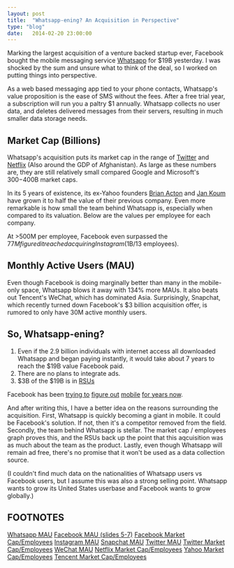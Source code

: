 ```yaml
---
layout: post
title:  "Whatsapp-ening? An Acquisition in Perspective"
type: "blog"
date:   2014-02-20 23:00:00
---
```


<!-- Post specific styles -->
<style>
	
rect {
	stroke-width: 2.5px;
}

</style>

<!-- Post Content -->
<p class="first-paragraph">
Marking the largest acquisition of a venture backed startup ever, Facebook bought the mobile messaging service <a href="http://www.whatsapp.com/">Whatsapp</a> for $19B yesterday. I was shocked by the sum and unsure what to think of the deal, so I worked on putting things into perspective.
</p>

As a web based messaging app tied to your phone contacts, Whatsapp's value proposition is the ease of SMS without the fees. After a free trial year, a subscription will run you a paltry $1 annually. Whatsapp collects no user data, and deletes delivered messages from their servers, resulting in much smaller data storage needs.


## Market Cap (Billions)
<div id="market-cap" class="space-bottom space-top"></div>

Whatsapp's acquisition puts its market cap in the range of <a href="http://finance.yahoo.com/q?s=TWTR">Twitter</a> and <a href="http://finance.yahoo.com/q?s=NFLX">Netflix</a> (Also around the GDP of Afghanistan). As large as these numbers are, they are still relatively small compared Google and Microsoft's $300-$400B market caps.

In its 5 years of existence, its ex-Yahoo founders <a href="https://twitter.com/brianacton/status/3109544383">Brian Acton</a> and <a href="http://www.businessinsider.com/whatsapp-jan-koum-lived-on-food-stamps-2014-2">Jan Koum</a> have grown it to half the value of their previous company. Even more remarkable is how small the team behind Whatsapp is, especially when compared to its valuation. Below are the values per employee for each company. 

<div id="market-cap-employee" class="space-bottom space-top"></div>

At >500M per employee, Facebook even surpassed the $77M figured it reached acquiring Instagram ($1B/13 employees). 


<h2 class="space-top">Monthly Active Users (MAU)</h2>

<div id="mau-chart" class="space-bottom space-top"></div>

Even though Facebook is doing marginally better than many in the mobile-only space, Whatsapp blows it away with 134% more MAUs. It also beats out Tencent's WeChat, which has dominated Asia. Surprisingly, Snapchat, which recently turned down Facebook's $3 billion acquisition offer, is rumored to only have 30M active monthly users. 

<h2 class="space-top space-bottom">So, Whatsapp-ening?</h2>

1. Even if the 2.9 billion individuals with internet access all downloaded Whatsapp and began paying instantly, it would take about 7 years to reach the $19B value Facebook paid.
2. There are no plans to integrate ads.
3. $3B of the $19B is in <a href="">RSUs</a>

Facebook has been <a href="http://readwrite.com/2012/08/23/how-facebook-ditched-the-mobile-web-went-native-with-its-new-ios-app#awesm=~ownMsLfIXLhclm">trying to</a>  <a href="http://bgr.com/2013/04/15/facebook-home-google-play-reviews-438930/">figure out</a>  <a href="https://www.facebook.com/mobile/messenger">mobile</a>  <a href="http://www.theverge.com/2014/1/30/5360358/facebook-paper-iphone-app">for years now</a>. 

And after writing this, I have a better idea on the reasons surrounding the acquisition. First, Whatsapp is quickly becoming a giant in mobile. It could be Facebook's solution. If not, then it's a competitor removed from the field. Secondly, the team behind Whatsapp is stellar. The market cap / employees graph proves this, and the RSUs back up the point that this aqcuisition was as much about the team as the product. Lastly, even though Whatsapp will remain ad free, there's no promise that it won't be used as a data collection source.

(I couldn't find much data on the nationalities of Whatsapp users vs Facebook users, but I assume this was also a strong selling point. Whatsapp wants to grow its United States userbase and Facebook wants to grow globally.)





<h2 class="space-top">FOOTNOTES</h2>

<a href="http://sequoiacapital.tumblr.com/post/77211282835/four-numbers-that-explain-why-facebook-acquire
">Whatsapp MAU</a>
<a href="http://files.shareholder.com/downloads/AMDA-NJ5DZ/2971387046x0x721748/be75c513-b84a-486d-a838-25cdc79c6a16/FB_Q413EarningsSlidesFINAL.pdf">Facebook MAU (slides 5-7)</a>
<a href="http://techcrunch.com/2013/01/30/zuck-facebook-will-grow-headcount-quickly-in-2013-to-develop-future-money-making-products/">Facebook Market Cap/Employees</a>
<a href="http://mashable.com/2013/09/08/instagram-150-million-monthly-active-users/">Instagram MAU</a>
<a href="http://www.businessinsider.com/snapchat-active-users-exceed-30-million-2013-12#ixzz2nL7tY74w">Snapchat MAU</a>
<a href="http://thenextweb.com/twitter/2014/02/05/twitter-passes-million-monthly-active-users-x-million-mobile-users/#!wy0fy">Twitter MAU</a>
<a href="http://www.geekwire.com/2013/twitter-employs-2300/">Twitter Market Cap/Employees</a>
<a href="http://blogs.wsj.com/digits/2014/01/27/chinas-wechat-app-targets-u-s-users/">WeChat MAU</a>
<a href="http://www.macroaxis.com/invest/ratio/NFLX--Number-of-Employees">Netflix Market Cap/Employees</a>
<a href="http://investor.yahoo.net/faq.cfm">Yahoo Market Cap/Employees</a>
<a href="http://blogs.wsj.com/digits/2013/09/17/tencent-market-value-tops-100-billion-nearing-facebook/">Tencent Market Cap/Employees</a>




<script src="http://d3js.org/d3.v2.min.js"></script>
<script>
function renderChart() {

var data = d3.csv.parse(d3.select('#csv').text());
var valueLabelWidth = 40; // space reserved for value labels (right)
var barHeight = 30; // height of one bar
var barLabelWidth = 120; // space reserved for bar labels
var barLabelPadding = 5; // padding between bar and bar labels (left)
var gridLabelHeight = 18; // space reserved for gridline labels
var gridChartOffset = 3; // space between start of grid and first bar
var maxBarWidth = 560; // width of the bar with the max value
 
// accessor functions 
var barLabel = function(d) { return d['Name']; };
var barValue = function(d) { return parseFloat(d[' Market Cap (Bil)']); };
 
// scales
var yScale = d3.scale.ordinal().domain(d3.range(0, data.length)).rangeBands([0, data.length * barHeight]);
var y = function(d, i) { return yScale(i); };
var yText = function(d, i) { return y(d, i) + yScale.rangeBand() / 2; };
var x = d3.scale.linear().domain([0, d3.max(data, barValue)]).range([0, maxBarWidth]);
// svg container element
var chart = d3.select('#market-cap').append("svg")
  .attr('width', maxBarWidth + barLabelWidth + valueLabelWidth)
  .attr('height', gridLabelHeight + gridChartOffset + data.length * barHeight);
var labelsContainer = chart.append('g')
  .attr('transform', 'translate(' + 90 + ',' + (gridLabelHeight + gridChartOffset) + ')'); 
labelsContainer.selectAll('text').data(data).enter().append('text')
  .attr('y', yText)
  .attr('stroke', 'none')
  .attr('fill', 'black')
  .attr("dy", ".35em") // vertical-align: middle
  .attr('text-anchor', 'end')
  .text(barLabel);
// bars
var barsContainer = chart.append('g')
  .attr('transform', 'translate(' + 100 + ',' + (gridLabelHeight + gridChartOffset) + ')'); 
barsContainer.selectAll("rect").data(data).enter().append("rect")
  .attr('y', y)
  .attr('height', yScale.rangeBand())
  .attr('width', function(d) { return x(barValue(d)); })
  .attr('stroke', 'white')
  .attr('fill', 'blue');
// bar value labels
barsContainer.selectAll("text").data(data).enter().append("text")
  .attr("x", function(d) { return x(barValue(d)); })
  .attr("y", yText)
  .attr("dx", 3) // padding-left
  .attr("dy", ".35em") // vertical-align: middle
  .attr("text-anchor", "start") // text-align: right
  .attr("fill", "black")
  .attr("stroke", "none")
  .text(function(d) { return d3.round(barValue(d), 2); });
// start line
barsContainer.append("line")
  .attr("y1", -gridChartOffset)
  .attr("y2", yScale.rangeExtent()[1] + gridChartOffset)
  .style("stroke", "#000");


var data = d3.csv.parse(d3.select('#mcEmployee').text());
var valueLabelWidth = 40; // space reserved for value labels (right)
var barHeight = 30; // height of one bar
var barLabelWidth = 120; // space reserved for bar labels
var barLabelPadding = 5; // padding between bar and bar labels (left)
var gridLabelHeight = 18; // space reserved for gridline labels
var gridChartOffset = 3; // space between start of grid and first bar
var maxBarWidth = 360; // width of the bar with the max value
 
// accessor functions 
var barLabel = function(d) { return d['Name']; };
var barValue = function(d) { return parseFloat(d[' Value per Employee (Mil)']); };
 
// scales
var yScale = d3.scale.ordinal().domain(d3.range(0, data.length)).rangeBands([0, data.length * barHeight]);
var y = function(d, i) { return yScale(i); };
var yText = function(d, i) { return y(d, i) + yScale.rangeBand() / 2; };
var x = d3.scale.linear().domain([0, d3.max(data, barValue)]).range([0, maxBarWidth]);
// svg container element
var chart = d3.select('#market-cap-employee').append("svg")
  .attr('width', maxBarWidth + barLabelWidth + valueLabelWidth + 200)
  .attr('height', gridLabelHeight + gridChartOffset + data.length * barHeight);
var labelsContainer = chart.append('g')
  .attr('transform', 'translate(' + 225 + ',' + (gridLabelHeight + gridChartOffset) + ')'); 
labelsContainer.selectAll('text').data(data).enter().append('text')
  .attr('y', yText)
  .attr('stroke', 'none')
  .attr('fill', 'black')
  .attr("dy", ".35em") // vertical-align: middle
  .attr('text-anchor', 'end')
  .text(barLabel);
// bars
var barsContainer = chart.append('g')
  .attr('transform', 'translate(' + 235 + ',' + (gridLabelHeight + gridChartOffset) + ')'); 
barsContainer.selectAll("rect").data(data).enter().append("rect")
  .attr('y', y)
  .attr('height', yScale.rangeBand())
  .attr('width', function(d) { return x(barValue(d)); })
  .attr('stroke', 'white')
  .attr('fill', 'blue');
// bar value labels
barsContainer.selectAll("text").data(data).enter().append("text")
  .attr("x", function(d) { return x(barValue(d)); })
  .attr("y", yText)
  .attr("dx", 3) // padding-left
  .attr("dy", ".35em") // vertical-align: middle
  .attr("text-anchor", "start") // text-align: right
  .attr("fill", "black")
  .attr("stroke", "none")
  .text(function(d) { return d3.round(barValue(d), 2); });
// start line
barsContainer.append("line")
  .attr("y1", -gridChartOffset)
  .attr("y2", yScale.rangeExtent()[1] + gridChartOffset)
  .style("stroke", "#000");  


var data = d3.csv.parse(d3.select('#mau').text());
var valueLabelWidth = 40; // space reserved for value labels (right)
var barHeight = 30; // height of one bar
var barLabelWidth = 120; // space reserved for bar labels
var barLabelPadding = 5; // padding between bar and bar labels (left)
var gridLabelHeight = 18; // space reserved for gridline labels
var gridChartOffset = 3; // space between start of grid and first bar
var maxBarWidth = 450; // width of the bar with the max value
 
// accessor functions 
var barLabel = function(d) { return d['Name']; };
var barValue = function(d) { return parseFloat(d[' MAU']); };
 
// scales
var yScale = d3.scale.ordinal().domain(d3.range(0, data.length)).rangeBands([0, data.length * barHeight]);
var y = function(d, i) { return yScale(i); };
var yText = function(d, i) { return y(d, i) + yScale.rangeBand() / 2; };
var x = d3.scale.linear().domain([0, d3.max(data, barValue)]).range([0, maxBarWidth]);
// svg container element
var chart = d3.select('#mau-chart').append("svg")
  .attr('width', maxBarWidth + barLabelWidth + valueLabelWidth+100)
  .attr('height', gridLabelHeight + gridChartOffset + data.length * barHeight);
var labelsContainer = chart.append('g')
  .attr('transform', 'translate(' + 150 + ',' + (gridLabelHeight + gridChartOffset) + ')'); 
labelsContainer.selectAll('text').data(data).enter().append('text')
  .attr('y', yText)
  .attr('stroke', 'none')
  .attr('fill', 'black')
  .attr("dy", ".35em") // vertical-align: middle
  .attr('text-anchor', 'end')
  .text(barLabel);
// bars
var barsContainer = chart.append('g')
  .attr('transform', 'translate(' + 160 + ',' + (gridLabelHeight + gridChartOffset) + ')'); 
barsContainer.selectAll("rect").data(data).enter().append("rect")
  .attr('y', y)
  .attr('height', yScale.rangeBand())
  .attr('width', function(d) { return x(barValue(d)); })
  .attr('stroke', 'white')
  .attr('fill', 'blue');
// bar value labels
barsContainer.selectAll("text").data(data).enter().append("text")
  .attr("x", function(d) { return x(barValue(d)); })
  .attr("y", yText)
  .attr("dx", 3) // padding-left
  .attr("dy", ".35em") // vertical-align: middle
  .attr("text-anchor", "start") // text-align: right
  .attr("fill", "black")
  .attr("stroke", "none")
  .text(function(d) { return d3.round(barValue(d), 2); });
// start line
barsContainer.append("line")
  .attr("y1", -gridChartOffset)
  .attr("y2", yScale.rangeExtent()[1] + gridChartOffset)
  .style("stroke", "#000");  


}
</script>
<script id="csv" type="text/csv">Name, Market Cap (Bil)
Whatsapp, 19
Twitter, 20
Netflix, 25.5
Yahoo, 39.28
Facebook, 173.5
Tencent, 138
</script>

<script id="mcEmployee" type="text/csv">Name, Value per Employee (Mil)
Whatsapp ($19B/35), 593
Twitter ($20B/2300), 8.7
Netflix ($25.5B/2040), 12.25
Yahoo ($39.28B/12300), 3
Facebook (173.5B/~5000), 34.7
Tencent ($138/26962), 5
</script>

<script id="mau" type="text/csv">Name, MAU
Whatsapp, 450
Facebook, 1228
FB (Mobile), 945
FB (Mobile Only), 296
WeChat (Tencent), 272
Twitter, 241
Twitter (Mobile), 184
Instagram, 150
Snapchat, 30
</script>
<script>renderChart();</script>




